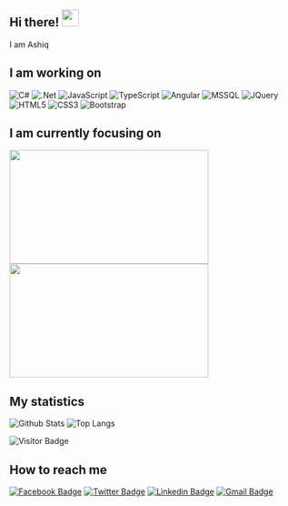 ## Hi there! <img src="https://raw.githubusercontent.com/aemmadi/aemmadi/master/wave.gif" width="30px">
I am Ashiq

I am working on
---------------
![C#](https://img.shields.io/badge/c%23%20-%23239120.svg?&logo=c-sharp&logoColor=white)
![.Net](https://img.shields.io/badge/dotnet-net%23239120.svg?color=5C2D91&logo=.net&logoColor=white)
![JavaScript](https://img.shields.io/badge/javascript-%23F7DF1E.svg?&style=flat-square&logo=javascript&logoColor=black&labelColor=black)
![TypeScript](https://img.shields.io/badge/typescript%20-%23007ACC.svg?&logo=typescript&logoColor=white)
![Angular](https://img.shields.io/badge/angular%20-%23DD0031.svg?&logo=angular&logoColor=white)
![MSSQL](https://img.shields.io/badge/mssql-%2300f.svg?&logo=mssql&logoColor=white)
![JQuery](https://img.shields.io/badge/jquery%20-%230769AD.svg?&logo=jquery&logoColor=white)
![HTML5](https://img.shields.io/badge/html5%20-%23E34F26.svg?&logo=html5&logoColor=white)
![CSS3](https://img.shields.io/badge/css3%20-%231572B6.svg?&logo=css3&logoColor=white)
![Bootstrap](https://img.shields.io/badge/bootstrap%20-%23563D7C.svg?&logo=bootstrap&logoColor=white)

I am currently focusing on
--------------------------
<a href="https://github.com/ashiqqs/practice-ds-algo"> <img src="https://github-readme-stats.vercel.app/api/pin/?username=ashiqqs&repo=practice-ds-algo" width=350 height=200> </a> <a href="https://github.com/ashiqqs/numerical-analysis"> <img src="https://github-readme-stats.vercel.app/api/pin/?username=ashiqqs&repo=numerical-analysis" width=350 height=200> </a>

My statistics
---------------
![Github Stats](https://github-readme-stats.vercel.app/api?username=ashiqqs&count_private=true&show_icons=true&include_all_commits=true)
![Top Langs](https://github-readme-stats.vercel.app/api/top-langs/?username=ashiqqs&hide=TeX&layout=compact)

![Visitor Badge](https://visitor-badge.laobi.icu/badge?page_id=ashiqqs.ashiqqs)

How to reach me
---------------
[![Facebook Badge](https://img.shields.io/badge/-ashiqqa-blue?style=plastic&logo=Facebook&logoColor=white&link=https://www.facebook.com/ashiqqa/)](https://www.facebook.com/ashiqqa/)
[![Twitter Badge](https://img.shields.io/badge/-ashiqqaa-blue?style=plastic&logo=Twitter&logoColor=white&link=https://twitter.com/ashiqqaa/)](https://twitter.com/ashiqqaa/)
[![Linkedin Badge](https://img.shields.io/badge/-ashiqqa-blue?style=plastic&logo=Linkedin&logoColor=white&link=https://www.linkedin.com/in/ashiqqa/)](https://www.linkedin.com/in/ashiqqa/)
[![Gmail Badge](https://img.shields.io/badge/-ashiq.mail.net@gmail.com-c14438?style=plastic&logo=Gmail&logoColor=white&link=mailto:ashiq.mail.net@gmail.com)](mailto:ashiq.mail.net@gmail.com)
